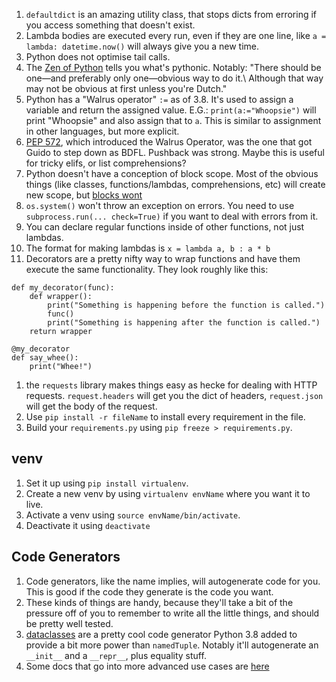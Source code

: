 1. `defaultdict` is an amazing utility class, that stops dicts from erroring if you access something that doesn't exist.
1. Lambda bodies are executed every run, even if they are one line, like `a = lambda: datetime.now()` will always give you a new time.
1. Python does not optimise tail calls.
1. The [Zen of Python](https://www.python.org/dev/peps/pep-0020/) tells you what's pythonic. Notably: "There should be one—and preferably only one—obvious way to do it.\ Although that way may not be obvious at first unless you're Dutch."
1. Python has a "Walrus operator" `:=` as of 3.8. It's used to assign a variable and return the assigned value. E.G.: `print(a:="Whoopsie")` will print "Whoopsie" and also assign that to `a`. This is similar to assignment in other languages, but more explicit.
1. [PEP 572](https://www.python.org/dev/peps/pep-0572/), which introduced the Walrus Operator, was the one that got Guido to step down as BDFL. Pushback was strong. Maybe this is useful for tricky elifs, or list comprehensions?
1. Python doesn't have a conception of block scope. Most of the obvious things (like classes, functions/lambdas, comprehensions, etc) will create new scope, but [blocks wont](https://stackoverflow.com/a/6167952)
1. `os.system()` won't throw an exception on errors. You need to use `subprocess.run(... check=True)` if you want to deal with errors from it.
1. You can declare regular functions inside of other functions, not just lambdas.
1. The format for making lambdas is `x = lambda a, b : a * b`
1. Decorators are a pretty nifty way to wrap functions and have them execute the same functionality. They look roughly like this:
```
def my_decorator(func):
    def wrapper():
        print("Something is happening before the function is called.")
        func()
        print("Something is happening after the function is called.")
    return wrapper

@my_decorator
def say_whee():
    print("Whee!")
```
1. the `requests` library makes things easy as hecke for dealing with HTTP requests. `request.headers` will get you the dict of headers, `request.json` will get the body of the request.
1. Use `pip install -r fileName` to install every requirement in the file.
1. Build your `requirements.py` using `pip freeze > requirements.py`.

## venv
1. Set it up using `pip install virtualenv`.
1. Create a new venv by using `virtualenv envName` where you want it to live.
1. Activate a venv using `source envName/bin/activate`.
1. Deactivate it using `deactivate`

## Code Generators
1. Code generators, like the name implies, will autogenerate code for you. This is good if the code they generate is the code you want.
1. These kinds of things are handy, because they'll take a bit of the pressure off of you to remember to write all the little things, and should be pretty well tested.
1. [dataclasses](https://docs.python.org/3/library/dataclasses.html) are a pretty cool code generator Python 3.8 added to provide a bit more power than `namedTuple`. Notably it'll autogenerate an `__init__` and a `__repr__`, plus equality stuff.
1. Some docs that go into more advanced use cases are [here](https://www.dropbox.com/s/m8pwkkz43qz5pgt/HettingerPycon2018.pdf)

